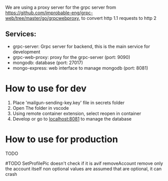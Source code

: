 We are using a proxy server for the grpc server from https://github.com/improbable-eng/grpc-web/tree/master/go/grpcwebproxy, to convert http 1.1 requests to http 2

## Services:
- grpc-server: Grpc server for backend, this is the main service for development
- grpc-web-proxy: proxy for the grpc-server (port: 9090)
- mongodb: database (port: 27017)
- mongo-express: web interface to manage mongodb (port: 8081)
# How to use for dev
1. Place 'mailgun-sending-key.key' file in secrets folder
2. Open The folder in vscode
3. Using remote container extension, select reopen in container
4. Develop or go to [localhost:8081](localhost:8081) to manage the database
# How to use for production
TODO

#TODO
SetProfilePic doesn't check if it is avif
removeAccount remove only the account itself
non optional values are assumed that are optional, it can crash